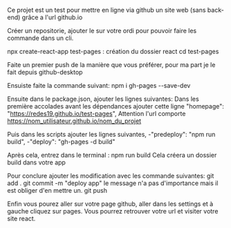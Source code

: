 Ce projet est un test pour mettre en ligne via github un site web (sans back-end) grâce a l'url github.io

Créer un repositorie, ajouter le sur votre ordi pour pouvoir faire les commande dans un cli.

npx create-react-app test-pages : création du dossier react
cd test-pages

Faite un premier push de la manière que vous préférer, pour ma part je le fait depuis github-desktop

Ensuiste faite la commande suivant:
npm i gh-pages --save-dev

Ensuite dans le package.json, ajouter les lignes suivantes:
Dans les première accolades avant les dépendances ajouter cette ligne
"homepage": "https://redes19.github.io/test-pages", Attention l'url comporte https://nom_utilisateur.github.io/nom_du_projet

Puis dans les scripts ajouter les lignes suivantes,
-"predeploy": "npm run build",
-"deploy": "gh-pages -d build"

Après cela, entrez dans le terminal :
npm run build
Cela créera un dossier build dans votre app

Pour conclure ajouter les modification avec les commande suivantes:
git add .
git commit -m "deploy app"  le message n'a pas d'importance mais il est obliger d'en mettre un.
git push

Enfin vous pourez aller sur votre page github, aller dans les settings et à gauche cliquez sur pages. Vous pourrez retrouver votre url et visiter votre site react.

